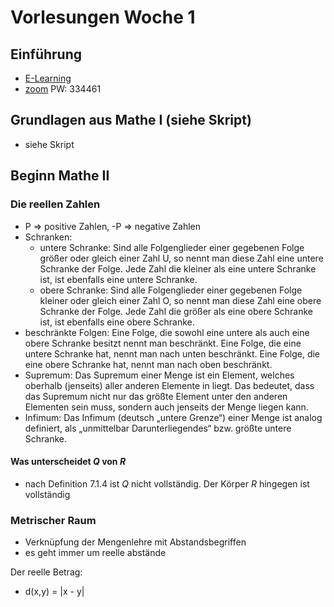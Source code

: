 # Vorlesungen Woche 1

## Einführung

- [E-Learning](https://elearning.ovgu.de/course/view.php?id=16580)
- [zoom](https://ovgu.zoom.us/j/65161865471) PW: 334461

## Grundlagen aus Mathe I (siehe Skript)

- siehe Skript

## Beginn Mathe II

### Die reellen Zahlen

- P => positive Zahlen, -P => negative Zahlen
- Schranken:
  - untere Schranke: Sind alle Folgenglieder einer gegebenen Folge größer oder gleich einer Zahl U, so nennt man diese Zahl eine untere Schranke der Folge. Jede Zahl die kleiner als eine untere Schranke ist, ist ebenfalls eine untere Schranke.
  - obere Schranke: Sind alle Folgenglieder einer gegebenen Folge kleiner oder gleich einer Zahl O, so nennt man diese Zahl eine obere Schranke der Folge. Jede Zahl die größer als eine obere Schranke ist, ist ebenfalls eine obere Schranke.
- beschränkte Folgen: Eine Folge, die sowohl eine untere als auch eine obere Schranke besitzt nennt man beschränkt. Eine Folge, die eine untere Schranke hat, nennt man nach unten beschränkt. Eine Folge, die eine obere Schranke hat, nennt man nach oben beschränkt.
- Supremum: Das Supremum einer Menge ist ein Element, welches oberhalb (jenseits) aller anderen Elemente in liegt. Das bedeutet, dass das Supremum nicht nur das größte Element unter den anderen Elementen sein muss, sondern auch jenseits der Menge liegen kann.
- Infimum: Das Infimum (deutsch „untere Grenze“) einer Menge ist analog definiert, als „unmittelbar Darunterliegendes“ bzw. größte untere Schranke.

#### Was unterscheidet *Q* von *R*

- nach Definition 7.1.4 ist *Q* nicht vollständig. Der Körper *R* hingegen ist vollständig

### Metrischer Raum

- Verknüpfung der Mengenlehre mit Abstandsbegriffen
- es geht immer um reelle abstände

Der reelle Betrag:

- d(x,y) = |x - y|
